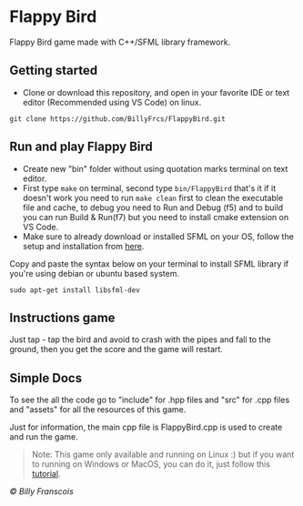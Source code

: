 # Flappy Bird

Flappy Bird game made with C++/SFML library framework.

## Getting started

- Clone or download this repository, and open in your favorite IDE or text editor (Recommended using VS Code) on linux.

```
git clone https://github.com/BillyFrcs/FlappyBird.git
```

## Run and play Flappy Bird

- Create new "bin" folder without using quotation marks terminal on text editor.
- First type `make` on terminal, second type `bin/FlappyBird` that's it if it doesn't work you need to run `make clean` first to clean the executable file and cache, to debug you need to Run and Debug (f5) and to build you can run Build & Run(f7) but you need to install cmake extension on VS Code.
- Make sure to already download or installed SFML on your OS, follow the setup and installation from [here](https://www.sfml-dev.org/tutorials/2.5/).

Copy and paste the syntax below on your terminal to install SFML library if you're using debian or ubuntu based system.

```
sudo apt-get install libsfml-dev
```

## Instructions game

Just tap - tap the bird and avoid to crash with the pipes and fall to the ground, then you get the score and the game will restart.

## Simple Docs

To see the all the code go to "include" for .hpp files and "src" for .cpp files and "assets" for all the resources of this game.

Just for information, the main cpp file is FlappyBird.cpp is used to create and run the game.

> Note: This game only available and running on Linux :) but if you want to running on Windows or MacOS, you can do it, just follow this [tutorial](https://www.sfml-dev.org/tutorials/2.5/).

<i>© Billy Franscois</i>
